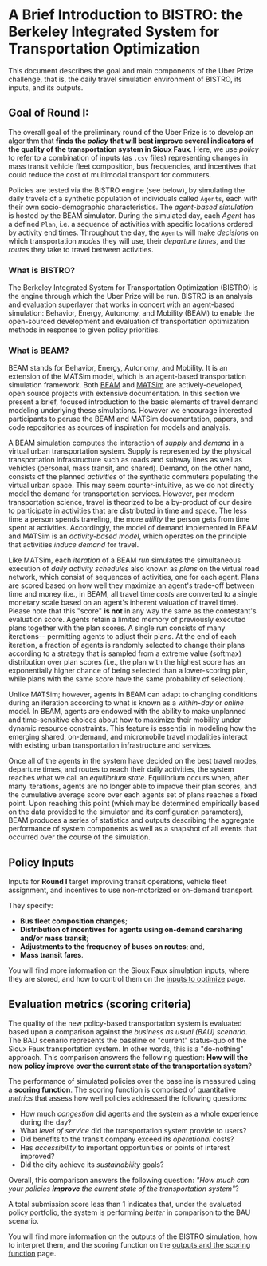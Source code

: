 # A Brief Introduction to BISTRO: the Berkeley Integrated System for Transportation Optimization

This document describes the goal and main components of the Uber Prize challenge, that is, the daily travel simulation environment of BISTRO, its inputs, and its outputs.


## Goal of Round I:

The overall goal of the preliminary round of the Uber Prize is to develop an algorithm that **finds the *policy* that will best improve several indicators of the quality of the transportation system in Sioux Faux**. Here, we use *policy* to refer to a combination of inputs (as `.csv` files) representing changes in mass transit vehicle fleet composition, bus frequencies, and incentives that could reduce the cost of multimodal transport for commuters.

Policies are tested via the BISTRO engine (see below), by simulating the daily travels of a synthetic population of individuals called `Agents`, each with their own socio-demographic characteristics. The *agent-based simulation* is hosted by the BEAM simulator. During the simulated day, each *Agent* has a defined `Plan`, i.e. a sequence of activities with specific locations ordered by activity end times. Throughout the day, the `Agents` will make *decisions* on which transportation *modes* they will use, their *departure times*, and the *routes* they take to travel between activities. 

### What is BISTRO?

The Berkeley Integrated System for Transportation Optimization (BISTRO) is the engine through which the Uber Prize will be run. BISTRO is an analysis and evaluation superlayer that works in concert with an agent-based simulation: Behavior, Energy, Autonomy, and Mobility (BEAM) to enable the open-sourced development and evaluation of transportation optimization methods in response to given policy priorities. 

### What is BEAM?

BEAM stands for Behavior, Energy, Autonomy, and Mobility. It is an extension of the MATSim model, which is an agent-based transportation simulation framework. Both [BEAM](https://beam.readthedocs.io/en/latest/about.html#overview) and [MATSim](https://matsim.org/docs/) are actively-developed, open source projects with extensive documentation. In this section we present a brief, focused introduction to the basic elements of travel demand modeling underlying these simulations. However we encourage interested participants to peruse the BEAM and MATSim documentation, papers, and code repositories as sources of inspiration for models and analysis.

A BEAM simulation computes the interaction of *supply* and *demand* in a virtual urban transportation system. Supply is represented by the physical transportation infrastructure such as roads and subway lines as well as vehicles (personal, mass transit, and shared). Demand, on the other hand, consists of the planned *activities* of the synthetic commuters populating the virtual urban space. This may seem counter-intuitive, as we do not directly model the demand for transportation services. However, per modern transportation science, travel is theorized to be a by-product of our desire to participate in activities that are distributed in time and space. The less time a person spends traveling, the more *utility* the person gets from time spent at activities. Accordingly, the model of demand implemented in BEAM and MATSim is an *activity-based model*, which operates on the principle that activities *induce demand* for travel. 

Like MATSim, each *iteration* of a BEAM *run* simulates the simultaneous execution of *daily activity schedules* also known as *plans* on the virtual road network, which consist of sequences of activities, one for each agent. Plans are scored based on how well they maximize an agent's trade-off between time and money (i.e., in BEAM, all travel time *costs* are converted to a single monetary scale based on an agent's inherent valuation of travel time). Please note that this "score" __is not__ in any way the same as the contestant's evaluation score. Agents retain a limited memory of previously executed plans together with the plan scores. A single run consists of many iterations-- permitting agents to adjust their plans. At the end of each iteration, a fraction of agents is randomly selected to change their plans according to a strategy that is sampled from a extreme value (softmax) distribution over plan scores (i.e., the plan with the highest score has an exponentially higher chance of being selected than a lower-scoring plan, while plans with the same score have the same probability of selection).  <br>

Unlike MATSim; however, agents in BEAM can adapt to changing conditions during an iteration according to what is known as a _within-day_ or _online_ model. In BEAM, agents are endowed with the ability to make unplanned and time-sensitive choices about how to maximize their mobility under dynamic resource constraints. This feature is essential in modeling how the emerging shared, on-demand, and micromobile travel modalities interact with existing urban transportation infrastructure and services.

Once all of the agents in the system have decided on the best travel modes, departure times, and routes to reach their daily activities, the system reaches what we call an *equilibrium state*. Equilibrium occurs when, after many iterations, agents are no longer able to improve their plan scores, and the cumulative average score over each agents set of plans reaches a fixed point. Upon reaching this point (which may be determined empirically based on the data provided to the simulator and its configuration parameters), BEAM produces a series of statistics and outputs describing the aggregate performance of system components as well as a snapshot of all events that occurred over the course of the simulation. 

## Policy Inputs

Inputs for **Round I** target improving transit operations, vehicle fleet assignment, and incentives to use non-motorized or on-demand transport.

They specify: 
* **Bus fleet composition changes**;
* **Distribution of incentives for agents using on-demand carsharing and/or mass transit**;
* **Adjustments to the frequency of buses on routes**; and,
* **Mass transit fares**.

You will find more information on the Sioux Faux simulation inputs, where they are stored, and how to control them on the [inputs to optimize](./Which-inputs-should-I-optimize.md) page.


## Evaluation metrics (scoring criteria)

The quality of the new policy-based transportation system is evaluated based upon a comparison against the *business as usual (BAU) scenario*. The BAU scenario represents the baseline or "current" status-quo of the Sioux Faux transportation system. In other words, this is a "do-nothing" approach. This comparison answers the following question: **How will the new policy improve over the current state of the transportation system**?

The performance of simulated policies over the baseline is measured using a **scoring function**. The scoring function is comprised of quantitative *metrics* that assess how well policies addressed the following questions:

* How much *congestion* did agents and the system as a whole experience during the day?
* What *level of service* did the transportation system provide to users?
* Did benefits to the transit company exceed its *operational* costs?
* Has *accessibility* to important opportunities or points of interest improved?
* Did the city achieve its *sustainability* goals?

Overall, this comparison answers the following question: *"How much can your policies **improve** the current state of the transportation system"*?

A total submission score less than 1 indicates that, under the evaluated policy portfolio, the system is performing *better* in comparison to the BAU scenario.

You will find more information on the outputs of the BISTRO simulation, how to interpret them, and the scoring function on the [outputs and the scoring function](./Understanding_the_outputs_and_the%20scoring_function.md) page.
